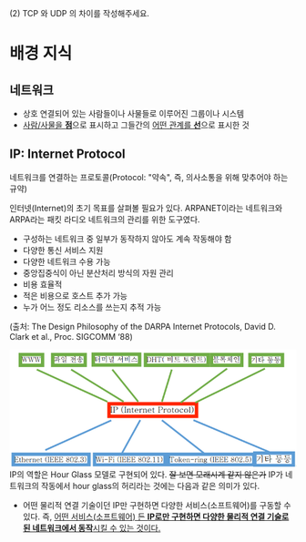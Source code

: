 (2) TCP 와 UDP 의 차이를 작성해주세요.

# 배경 지식

## 네트워크

- 상호 연결되어 있는 사람들이나 사물들로 이루어진 그룹이나 시스템
- <U>사람/사물을 **점**</U>으로 표시하고 그들간의 <U>어떤 관계를 **선**</U>으로 표시한 것

## IP: Internet Protocol

네트워크를 연결하는 프로토콜(Protocol: "약속", 즉, 의사소통을 위해 맞추어야 하는 규약)

인터넷(Internet)의 초기 목표를 살펴볼 필요가 있다.
ARPANET이라는 네트워크와 ARPA라는 패킷 라디오 네트워크의 관리를 위한 도구였다.
-  구성하는 네트워크 중 일부가 동작하지 않아도 계속 작동해야 함
- 다양한 통신 서비스 지원
- 다양한 네트워크 수용 가능
- 중앙집중식이 아닌 분산처리 방식의 자원 관리
- 비용 효율적
- 적은 비용으로 호스트 추가 가능
- 누가 어느 정도 리소스를 쓰는지 추적 가능

(출처: The Design Philosophy of the DARPA Internet Protocols, David D. Clark et al., Proc. SIGCOMM ‘88)

![IP의 역할](./Images/IP의_역할.png)
IP의 역할은 Hour Glass 모델로 구현되어 있다. ~~잘 보면 모래시계 같지 않은가~~ IP가 네트워크의 작동에서 hour glass의 허리라는 것에는 다음과 같은 의미가 있다.
- 어떤 물리적 연결 기술이던 IP만 구현하면 다양한 서비스(소프트웨어)를 구동할 수 있다. 즉, <U>어떤 서비스(소프트웨어) 든 **IP로만 구현하면 다양한 물리적 연결 기술로 된 네트워크에서 동작**시킬 수 있는 것이다.</U>

